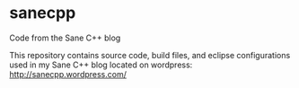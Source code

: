 sanecpp
=======

Code from the Sane C++ blog

This repository contains source code, build files, and eclipse configurations
used in my Sane C++ blog located on wordpress: http://sanecpp.wordpress.com/
